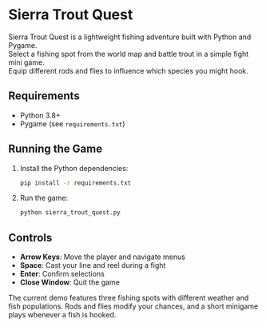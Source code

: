 # Sierra Trout Quest

Sierra Trout Quest is a lightweight fishing adventure built with Python and Pygame.  
Select a fishing spot from the world map and battle trout in a simple fight mini game.  
Equip different rods and flies to influence which species you might hook.

## Requirements
- Python 3.8+
- Pygame (see `requirements.txt`)

## Running the Game
1. Install the Python dependencies:
   ```bash
   pip install -r requirements.txt
   ```
2. Run the game:
   ```bash
   python sierra_trout_quest.py
   ```

## Controls
- **Arrow Keys**: Move the player and navigate menus
- **Space**: Cast your line and reel during a fight
- **Enter**: Confirm selections
- **Close Window**: Quit the game

The current demo features three fishing spots with different weather and fish populations.
Rods and flies modify your chances, and a short minigame plays whenever a fish is hooked.
